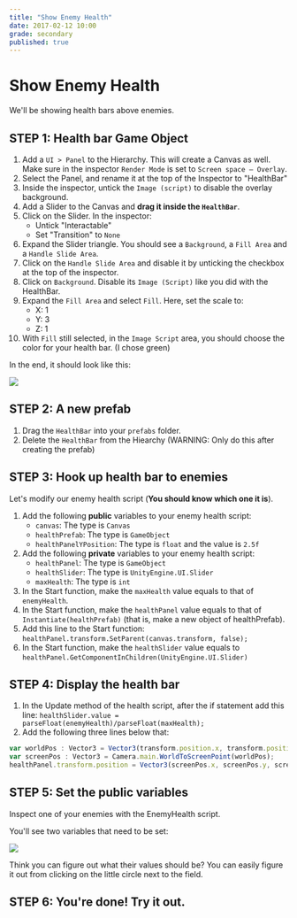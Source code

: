 ```yaml
---
title: "Show Enemy Health"
date: 2017-02-12 10:00
grade: secondary
published: true
---
```


# Show Enemy Health

We'll be showing health bars above enemies.

## STEP 1: Health bar Game Object

1. Add a `UI > Panel` to the Hierarchy. This will create a Canvas as well. Make
   sure in the inspector `Render Mode` is set to `Screen space — Overlay`.
2. Select the Panel, and rename it at the top of the Inspector to "HealthBar"
3. Inside the inspector, untick the `Image (script)` to disable the overlay background.
4. Add a Slider to the Canvas and __drag it inside the `HealthBar`__.
5. Click on the Slider. In the inspector:
    - Untick "Interactable"
    - Set "Transition" to `None`
6. Expand the Slider triangle. You should see a `Background`, a `Fill Area` and
   a `Handle Slide Area`.
7. Click on the `Handle Slide Area` and disable it by unticking the checkbox at
   the top of the inspector.
8. Click on `Background`. Disable its `Image (Script)` like you did with the HealthBar.
9. Expand the `Fill Area` and select `Fill`. Here, set the scale to:
    - X: 1
    - Y: 3
    - Z: 1
10. With `Fill` still selected, in the `Image Script` area, you should choose
    the color for your health bar. (I chose green)

In the end, it should look like this:

![](http://i.imgur.com/4paWQwi.png)

## STEP 2: A new prefab

1. Drag the `HealthBar` into your `prefabs` folder.
2. Delete the `HealthBar` from the Hiearchy (WARNING: Only do this after creating the prefab)

## STEP 3: Hook up health bar to enemies

Let's modify our enemy health script (__You should know which one it is__).

1. Add the following __public__ variables to your enemy health script:
    - `canvas`: The type is `Canvas`
    - `healthPrefab`: The type is `GameObject`
    - `healthPanelYPosition`: The type is `float` and the value is `2.5f`
2. Add the following __private__ variables to your enemy health script:
    - `healthPanel`: The type is `GameObject`
    - `healthSlider`: The type is `UnityEngine.UI.Slider`
    - `maxHealth`: The type is `int`
3. In the Start function, make the `maxHealth` value equals to that of `enemyHealth`.
4. In the Start function, make the `healthPanel` value equals to that of `Instantiate(healthPrefab)` (that is, make a new object of healthPrefab).
5. Add this line to the Start function: `healthPanel.transform.SetParent(canvas.transform, false);`
6. In the Start function, make the `healthSlider` value equals to `healthPanel.GetComponentInChildren(UnityEngine.UI.Slider)`

## STEP 4: Display the health bar

1. In the Update method of the health script, after the if statement add this line: `healthSlider.value = parseFloat(enemyHealth)/parseFloat(maxHealth);`
2. Add the following three lines below that:

```javascript
var worldPos : Vector3 = Vector3(transform.position.x, transform.position.y + healthPanelYPosition, transform.position.z);
var screenPos : Vector3 = Camera.main.WorldToScreenPoint(worldPos);
healthPanel.transform.position = Vector3(screenPos.x, screenPos.y, screenPos.z);
```

## STEP 5: Set the public variables

Inspect one of your enemies with the EnemyHealth script.

You'll see two variables that need to be set:

![](http://i.imgur.com/b1BP8lM.png)

Think you can figure out what their values should be? You can easily figure it
out from clicking on the little circle next to the field.

## STEP 6: You're done! Try it out.

